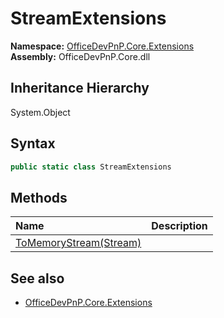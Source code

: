 # StreamExtensions
  

**Namespace:** [OfficeDevPnP.Core.Extensions](OfficeDevPnP.Core.Extensions.md)  
**Assembly:** OfficeDevPnP.Core.dll  
## Inheritance Hierarchy
System.Object  
## Syntax
```C#
public static class StreamExtensions
```
## Methods
|**Name**|**Description**|
|:-----|:-----|
| [ToMemoryStream(Stream)](OfficeDevPnP.Core.Extensions.StreamExtensions.B7FB4A7.md) | 
## See also
- [OfficeDevPnP.Core.Extensions](OfficeDevPnP.Core.Extensions.md)
